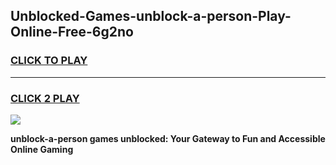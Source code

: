 
## Unblocked-Games-unblock-a-person-Play-Online-Free-6g2no
<h3>
<a href="https://premium76.site?title=unblock-a-person&ref=26A">CLICK TO PLAY</a></h3>
<hr>

<h3>
<a href="https://premium76.site?title=unblock-a-person&ref=26A">CLICK 2 PLAY</a>
  
</h3>

<a href="https://premium76.site?title=unblock-a-person&ref=26A"><img src="https://clearcache.store/games.png"></a>


**unblock-a-person games unblocked: Your Gateway to Fun and Accessible Online Gaming**
